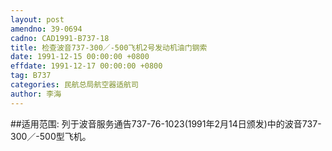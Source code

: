 ```yaml
---
layout: post
amendno: 39-0694
cadno: CAD1991-B737-18
title: 检查波音737-300／-500飞机2号发动机油门钢索
date: 1991-12-15 00:00:00 +0800
effdate: 1991-12-17 00:00:00 +0800
tag: B737
categories: 民航总局航空器适航司
author: 李海
---
```


##适用范围:
列于波音服务通告737-76-1023(1991年2月14日颁发)中的波音737-300／-500型飞机。


